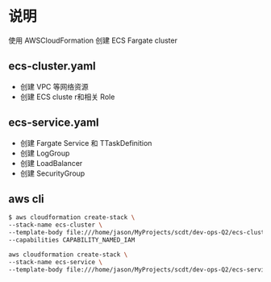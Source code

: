 # 说明

使用 AWSCloudFormation 创建 ECS Fargate cluster

## ecs-cluster.yaml

- 创建 VPC 等网络资源
- 创建 ECS cluste r和相关 Role

## ecs-service.yaml

- 创建 Fargate Service 和 TTaskDefinition
- 创建 LogGroup
- 创建 LoadBalancer
- 创建 SecurityGroup

## aws cli

```bash
$ aws cloudformation create-stack \
--stack-name ecs-cluster \
--template-body file:///home/jason/MyProjects/scdt/dev-ops-Q2/ecs-cluster.yaml \
--capabilities CAPABILITY_NAMED_IAM
```

```bash
aws cloudformation create-stack \
--stack-name ecs-service \
--template-body file:///home/jason/MyProjects/scdt/dev-ops-Q2/ecs-service.yaml
```